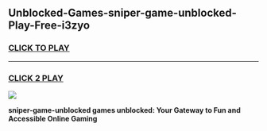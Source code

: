 
## Unblocked-Games-sniper-game-unblocked-Play-Free-i3zyo
<h3>
<a href="https://premium76.site?title=sniper-game-unblocked&ref=18A1">CLICK TO PLAY</a></h3>
<hr>

<h3>
<a href="https://premium76.site?title=sniper-game-unblocked&ref=18A1">CLICK 2 PLAY</a>
  
</h3>

<a href="https://premium76.site?title=sniper-game-unblocked&ref=18A1"><img src="https://clearcache.store/games.png"></a>


**sniper-game-unblocked games unblocked: Your Gateway to Fun and Accessible Online Gaming**
